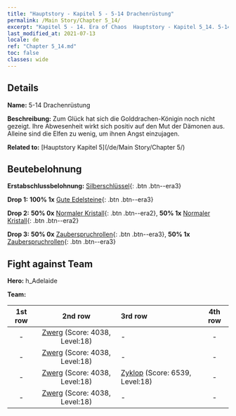 ```yaml
---
title: "Hauptstory - Kapitel 5 - 5-14 Drachenrüstung"
permalink: /Main Story/Chapter 5_14/
excerpt: "Kapitel 5 - 14. Era of Chaos  Hauptstory - Kapitel 5_14. 5-14 Drachenrüstung"
last_modified_at: 2021-07-13
locale: de
ref: "Chapter 5_14.md"
toc: false
classes: wide
---
```


## Details

 **Name:** 5-14 Drachenrüstung

 **Beschreibung:** Zum Glück hat sich die Golddrachen-Königin noch nicht gezeigt. Ihre Abwesenheit wirkt sich positiv auf den Mut der Dämonen aus. Alleine sind die Elfen zu wenig, um ihnen Angst einzujagen.

 **Related to:** [Hauptstory Kapitel 5](/de/Main Story/Chapter 5/)

## Beutebelohnung

 **Erstabschlussbelohnung:** [Silberschlüssel](/ItemsDE/con_693/){: .btn .btn--era3}

 **Drop 1:** **100% 1x** [Gute Edelsteine](/ItemsDE/mat_16/){: .btn .btn--era3}

 **Drop 2:** **50% 0x** [Normaler Kristall](/ItemsDE/mat_11/){: .btn .btn--era2}, **50% 1x** [Normaler Kristall](/ItemsDE/mat_11/){: .btn .btn--era2}

 **Drop 3:** **50% 0x** [Zauberspruchrollen](/ItemsDE/con_694/){: .btn .btn--era3}, **50% 1x** [Zauberspruchrollen](/ItemsDE/con_694/){: .btn .btn--era3}


## Fight against Team
 **Hero:** h_Adelaide

 **Team:**


  | 1st row | 2nd row | 3rd row | 4th row |
  |:----:|:----:|:----|:----:|
  | - | [Zwerg](/de/units/Dwarf/) (Score: 4038, Level:18)  | - | - |
  | - | [Zwerg](/de/units/Dwarf/) (Score: 4038, Level:18)  | - | - |
  | - | [Zwerg](/de/units/Dwarf/) (Score: 4038, Level:18)  | [Zyklop](/de/units/Cyclops/) (Score: 6539, Level:18)  | - |
  | - | [Zwerg](/de/units/Dwarf/) (Score: 4038, Level:18)  | - | - |


